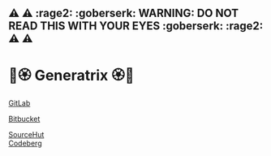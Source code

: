 :warning: :warning: :rage2: :goberserk: WARNING: DO NOT READ THIS WITH YOUR EYES :goberserk: :rage2: :warning: :warning:
---

# :cherry_blossom::rosette: Generatrix :rosette::cherry_blossom:

[GitLab](https://gitlab.com/lgflorentino)

[Bitbucket](https://bitbucket.org/lgflorentino)

[SourceHut](https://sr.ht/~lgflorentino)  
[Codeberg](https://codeberg.org/lgflorentino)

